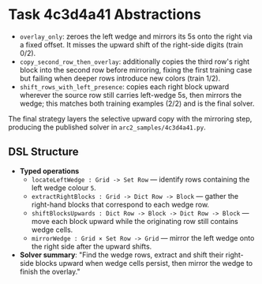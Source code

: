 # Task 4c3d4a41 Abstractions

- `overlay_only`: zeroes the left wedge and mirrors its 5s onto the right via a fixed offset. It misses the upward shift of the right-side digits (train 0/2).
- `copy_second_row_then_overlay`: additionally copies the third row's right block into the second row before mirroring, fixing the first training case but failing when deeper rows introduce new colors (train 1/2).
- `shift_rows_with_left_presence`: copies each right block upward wherever the source row still carries left-wedge 5s, then mirrors the wedge; this matches both training examples (2/2) and is the final solver.

The final strategy layers the selective upward copy with the mirroring step, producing the published solver in `arc2_samples/4c3d4a41.py`.

## DSL Structure
- **Typed operations**
  - `locateLeftWedge : Grid -> Set Row` — identify rows containing the left wedge colour `5`.
  - `extractRightBlocks : Grid -> Dict Row -> Block` — gather the right-hand blocks that correspond to each wedge row.
  - `shiftBlocksUpwards : Dict Row -> Block -> Dict Row -> Block` — move each block upward while the originating row still contains wedge cells.
  - `mirrorWedge : Grid × Set Row -> Grid` — mirror the left wedge onto the right side after the upward shifts.
- **Solver summary**: "Find the wedge rows, extract and shift their right-side blocks upward when wedge cells persist, then mirror the wedge to finish the overlay."
